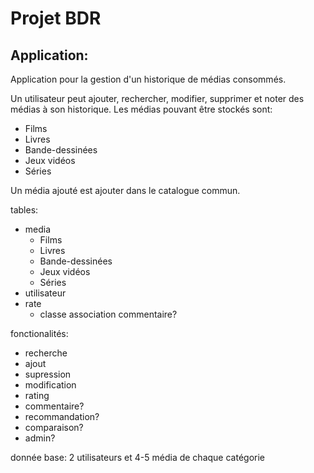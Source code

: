 # Projet BDR

## Application:
Application pour la gestion d'un historique de médias consommés.

Un utilisateur peut ajouter, rechercher, modifier, supprimer et noter des médias à son historique.
Les médias pouvant être stockés sont: 
- Films
- Livres
- Bande-dessinées
- Jeux vidéos
- Séries

Un média ajouté est ajouter dans le catalogue commun.

tables:
- media
  - Films 
  - Livres 
  - Bande-dessinées 
  - Jeux vidéos 
  - Séries
- utilisateur
- rate
  - classe association commentaire?

fonctionalités:
- recherche
- ajout
- supression
- modification
- rating
- commentaire?
- recommandation?
- comparaison?
- admin?


donnée base:
2 utilisateurs et 4-5 média de chaque catégorie
